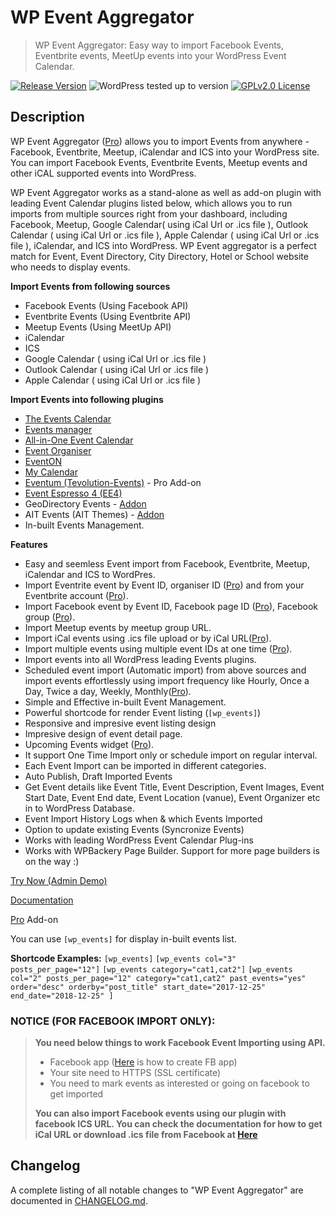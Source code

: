 # WP Event Aggregator

> WP Event Aggregator: Easy way to import Facebook Events, Eventbrite events, MeetUp events into your WordPress Event Calendar.

[![Release Version](https://img.shields.io/github/v/release/xylusthemes/wp-event-aggregator.svg)](https://github.com/xylusthemes/wp-event-aggregator/releases/latest)
![WordPress tested up to version](https://img.shields.io/badge/WordPress-v5.8%20tested-success.svg)
[![GPLv2.0 License](https://img.shields.io/github/license/xylusthemes/wp-event-aggregator.svg)](https://github.com/xylusthemes/wp-event-aggregator/blob/master/LICENSE.txt)

## Description
WP Event Aggregator ([Pro]) allows you to import Events from anywhere - Facebook, Eventbrite, Meetup, iCalendar and ICS into your WordPress site. You can import Facebook Events, Eventbrite Events, Meetup events and other iCAL supported events into WordPress. 

WP Event Aggregator works as a stand-alone as well as add-on plugin with leading Event Calendar plugins listed below, which allows you to run imports from multiple sources right from your dashboard, including Facebook, Meetup, Google Calendar( using iCal Url or .ics file ), Outlook Calendar ( using iCal Url or .ics file ), Apple Calendar ( using iCal Url or .ics file ), iCalendar, and ICS into WordPress.  WP Event aggregator is a perfect match for Event, Event Directory, City Directory, Hotel or School website who needs to display events. 

**Import Events from following sources**

* Facebook Events (Using Facebook API)
* Eventbrite Events (Using Eventbrite API)
* Meetup Events (Using MeetUp API) 
* iCalendar
* ICS
* Google Calendar ( using iCal Url or .ics file )
* Outlook Calendar ( using iCal Url or .ics file )
* Apple Calendar ( using iCal Url or .ics file )

**Import Events into following plugins**

* [The Events Calendar](https://wordpress.org/plugins/the-events-calendar/)
* [Events manager](https://wordpress.org/plugins/events-manager/)
* [All-in-One Event Calendar](https://wordpress.org/plugins/all-in-one-event-calendar/)
* [Event Organiser](https://wordpress.org/plugins/event-organiser/)
* [EventON](https://codecanyon.net/item/eventon-wordpress-event-calendar-plugin/1211017)
* [My Calendar](https://wordpress.org/plugins/my-calendar/)
* [Eventum (Tevolution-Events)](https://templatic.com/app-themes/eventum-event-directory-theme/) - Pro Add-on
* [Event Espresso 4 (EE4)](https://wordpress.org/plugins/event-espresso-decaf/)
* GeoDirectory Events - [Addon](https://xylusthemes.com/plugins/wpea-geodirectory-events-addon/)
* AIT Events (AIT Themes) - [Addon](https://xylusthemes.com/plugins/wpea-ait-events-addon/)
* In-built Events Management.


**Features**

* Easy and seemless Event import from Facebook, Eventbrite, Meetup, iCalendar and ICS to WordPres.
* Import Eventrite event by Event ID, organiser ID ([Pro]) and from your Eventbrite account ([Pro]).
* Import Facebook event by Event ID, Facebook page ID ([Pro]), Facebook group ([Pro]).
* Import Meetup events by meetup group URL.
* Import iCal events using .ics file upload or by iCal URL([Pro]).
* Import multiple events using multiple event IDs at one time ([Pro]).
* Import events into all WordPress leading Events plugins.
* Scheduled event import (Automatic import) from above sources and import events effortlessly using import frequency like Hourly, Once a Day, Twice a day, Weekly, Monthly([Pro]).
* Simple and Effective in-built Event Management.
* Powerful shortcode for render Event listing (`[wp_events]`)
* Responsive and impresive event listing design
* Impresive design of event detail page.
* Upcoming Events widget ([Pro]).
* It support One Time Import only or schedule import on regular interval. 
* Each Event Import can be imported in different categories.
* Auto Publish, Draft Imported Events 
* Get Event details like Event Title, Event Description, Event Images, Event Start Date, Event End date, Event Location (vanue), Event Organizer etc in to WordPress Database.
* Event Import History Logs when & which Events Imported
* Option to update existing Events (Syncronize Events)
* Works with leading WordPress Event Calendar Plug-ins
* Works with WPBackery Page Builder. Support for more page builders is on the way :)

[Try Now (Admin Demo)](http://testdrive.xylusthemes.com/)

[Documentation](http://docs.xylusthemes.com/docs/wp-event-aggregator/)

[Pro] Add-on



[Pro]: https://xylusthemes.com/plugins/wp-event-aggregator/?utm_source=githubrepo&utm_campaign=wpaggregator&utm_medium=readme&utm_content=githubrepo-readme


You can use `[wp_events]` for display in-built events list.

**Shortcode Examples:** 
`[wp_events]`
`[wp_events col="3" posts_per_page="12"]`
`[wp_events category="cat1,cat2"]`
`[wp_events col="2" posts_per_page="12" category="cat1,cat2" past_events="yes" order="desc" orderby="post_title" start_date="2017-12-25" end_date="2018-12-25" ]`

### NOTICE (FOR FACEBOOK IMPORT ONLY):
>**You need below things to work Facebook Event Importing using API.**
>
>* Facebook app ([Here](http://docs.xylusthemes.com/docs/import-facebook-events/creating-facebook-application/) is how to create FB app)
>* Your site need to HTTPS (SSL certificate)
>* You need to mark events as interested or going on facebook to get imported
>
>**You can also import Facebook events using our plugin with facebook ICS URL. You can check the documentation for how to get iCal URL or download .ics file from Facebook at [Here](http://docs.xylusthemes.com/docs/import-facebook-events/how-to-import-facebook-event-using-ical-url/)**
>

## Changelog

A complete listing of all notable changes to "WP Event Aggregator" are documented in [CHANGELOG.md](https://github.com/xylusthemes/wp-event-aggregator/blob/develop/CHANGELOG.md).
